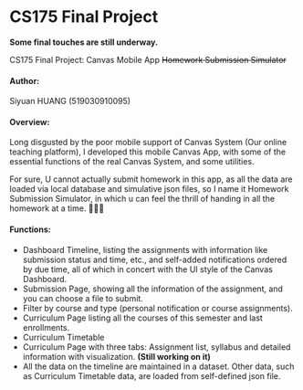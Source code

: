 # CS175 Final Project
**Some final touches are still underway.**

CS175 Final Project: Canvas Mobile App ~~Homework Submission Simulator~~

#### Author:

Siyuan HUANG (519030910095)

#### Overview:

Long disgusted by the poor mobile support of Canvas System (Our online teaching platform), I developed this mobile Canvas App, with some of the essential functions of the real Canvas System, and some utilities. 

For sure, U cannot actually submit homework in this app, as all the data are loaded via local database and simulative json files, so I name it Homework Submission Simulator, in which u can feel the thrill of handing in all the homework at a time. 🥵🥵🥵

#### Functions:

+ Dashboard Timeline, listing the assignments with information like submission status and time, etc., and self-added notifications ordered by due time, all of which in concert with the UI style of the Canvas Dashboard.
+ Submission Page, showing all the information of the assignment, and you can choose a file to submit.
+ Filter by course and type (personal notification or course assignments).
+ Curriculum Page listing all the courses of this semester and last enrollments.
+ Curriculum Timetable
+ Curriculum Page with three tabs: Assignment list, syllabus and detailed information with visualization. **(Still working on it)**
+ All the data on the timeline are maintained in a dataset. Other data, such as Curriculum Timetable data, are loaded from self-defined json file.





